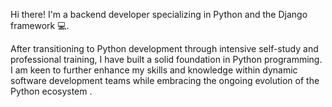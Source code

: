 Hi there! I'm a backend developer specializing in Python and the Django framework 💻. 

After transitioning to Python development through intensive self-study and professional training, I have built a solid foundation in Python programming. 
I am keen to further enhance my skills and knowledge within dynamic software development teams while embracing the ongoing evolution of the Python ecosystem .
